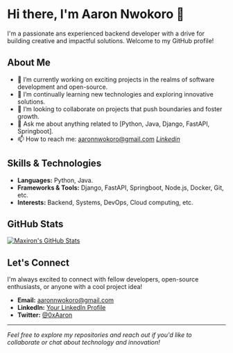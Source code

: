 # Hi there, I'm Aaron Nwokoro 👋

I'm a passionate ans experienced backend developer with a drive for building creative and impactful solutions. Welcome to my GitHub profile!

## About Me

- 🔭 I’m currently working on exciting projects in the realms of software development and open-source.
- 🌱 I’m continually learning new technologies and exploring innovative solutions.
- 👯 I’m looking to collaborate on projects that push boundaries and foster growth.
- 💬 Ask me about anything related to [Python, Java, Django, FastAPI, Springboot].
- 📫 How to reach me: [aaronnwokoro@gmail.com](mailto:aaronnwokoro@gmail.com) *[Linkedin](https://www.linkedin.com/in/aaron-nwokoro)*

## Skills & Technologies

- **Languages:** Python, Java.
- **Frameworks & Tools:** Django, FastAPI, Springboot, Node.js, Docker, Git, etc.
- **Interests:** Backend, Systems, DevOps, Cloud computing, etc.

<!--
## Projects

Here are some highlights of my work:
- [**Project One**](https://github.com/Maxiron/library-api): A brief description of what this project does.
- [**Project Two**](https://github.com/Maxiron/Backend): A short summary of its features and technologies used.
 -->

## GitHub Stats

[![Maxiron's GitHub Stats](https://github-readme-stats.vercel.app/api?username=Maxiron)](https://github.com/anuraghazra/github-readme-stats)

<!-- Optional: Add more cards or sections, like top languages, visitor badges, etc. -->

## Let's Connect

I'm always excited to connect with fellow developers, open-source enthusiasts, or anyone with a cool project idea!  
- **Email:** [aaronnwokoro@gmail.com](mailto:aaronnwokoro@gmail.com)
- **LinkedIn:** [Your LinkedIn Profile](https://www.linkedin.com/in/aaron-nwokoro)  
- **Twitter:** [@0xAaron](https://x.com/0x_Aaron)

---

*Feel free to explore my repositories and reach out if you'd like to collaborate or chat about technology and innovation!*
